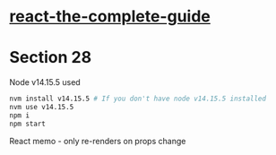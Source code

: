 # [react-the-complete-guide](https://www.udemy.com/course/react-the-complete-guide-incl-redux/)

# Section 28

Node v14.15.5 used
```sh
nvm install v14.15.5 # If you don't have node v14.15.5 installed 
nvm use v14.15.5
npm i 
npm start
```
React memo - only re-renders on props change